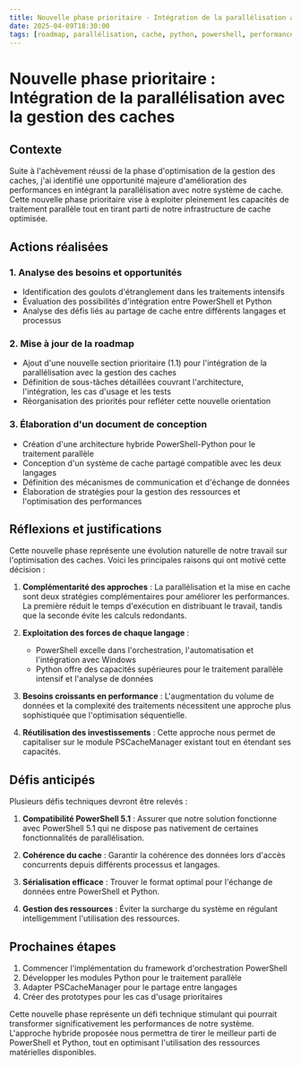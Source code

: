 ```yaml
---
title: Nouvelle phase prioritaire - Intégration de la parallélisation avec la gestion des caches
date: 2025-04-09T18:30:00
tags: [roadmap, parallélisation, cache, python, powershell, performance]
---
```


# Nouvelle phase prioritaire : Intégration de la parallélisation avec la gestion des caches

## Contexte
Suite à l'achèvement réussi de la phase d'optimisation de la gestion des caches, j'ai identifié une opportunité majeure d'amélioration des performances en intégrant la parallélisation avec notre système de cache. Cette nouvelle phase prioritaire vise à exploiter pleinement les capacités de traitement parallèle tout en tirant parti de notre infrastructure de cache optimisée.

## Actions réalisées

### 1. Analyse des besoins et opportunités
- Identification des goulots d'étranglement dans les traitements intensifs
- Évaluation des possibilités d'intégration entre PowerShell et Python
- Analyse des défis liés au partage de cache entre différents langages et processus

### 2. Mise à jour de la roadmap
- Ajout d'une nouvelle section prioritaire (1.1) pour l'intégration de la parallélisation avec la gestion des caches
- Définition de sous-tâches détaillées couvrant l'architecture, l'intégration, les cas d'usage et les tests
- Réorganisation des priorités pour refléter cette nouvelle orientation

### 3. Élaboration d'un document de conception
- Création d'une architecture hybride PowerShell-Python pour le traitement parallèle
- Conception d'un système de cache partagé compatible avec les deux langages
- Définition des mécanismes de communication et d'échange de données
- Élaboration de stratégies pour la gestion des ressources et l'optimisation des performances

## Réflexions et justifications

Cette nouvelle phase représente une évolution naturelle de notre travail sur l'optimisation des caches. Voici les principales raisons qui ont motivé cette décision :

1. **Complémentarité des approches** : La parallélisation et la mise en cache sont deux stratégies complémentaires pour améliorer les performances. La première réduit le temps d'exécution en distribuant le travail, tandis que la seconde évite les calculs redondants.

2. **Exploitation des forces de chaque langage** :
   - PowerShell excelle dans l'orchestration, l'automatisation et l'intégration avec Windows
   - Python offre des capacités supérieures pour le traitement parallèle intensif et l'analyse de données

3. **Besoins croissants en performance** : L'augmentation du volume de données et la complexité des traitements nécessitent une approche plus sophistiquée que l'optimisation séquentielle.

4. **Réutilisation des investissements** : Cette approche nous permet de capitaliser sur le module PSCacheManager existant tout en étendant ses capacités.

## Défis anticipés

Plusieurs défis techniques devront être relevés :

1. **Compatibilité PowerShell 5.1** : Assurer que notre solution fonctionne avec PowerShell 5.1 qui ne dispose pas nativement de certaines fonctionnalités de parallélisation.

2. **Cohérence du cache** : Garantir la cohérence des données lors d'accès concurrents depuis différents processus et langages.

3. **Sérialisation efficace** : Trouver le format optimal pour l'échange de données entre PowerShell et Python.

4. **Gestion des ressources** : Éviter la surcharge du système en régulant intelligemment l'utilisation des ressources.

## Prochaines étapes

1. Commencer l'implémentation du framework d'orchestration PowerShell
2. Développer les modules Python pour le traitement parallèle
3. Adapter PSCacheManager pour le partage entre langages
4. Créer des prototypes pour les cas d'usage prioritaires

Cette nouvelle phase représente un défi technique stimulant qui pourrait transformer significativement les performances de notre système. L'approche hybride proposée nous permettra de tirer le meilleur parti de PowerShell et Python, tout en optimisant l'utilisation des ressources matérielles disponibles.
